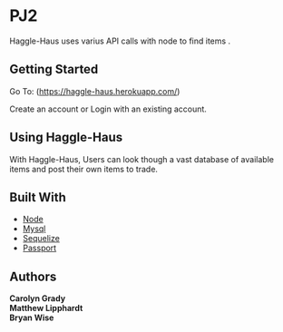 # PJ2

Haggle-Haus uses varius API calls with node to find items .

## Getting Started

Go To: (https://haggle-haus.herokuapp.com/)

Create an account or Login with an existing account.

## Using Haggle-Haus

With Haggle-Haus, Users can look though a vast database of available items and post their own items to trade.

## Built With

- [Node](https://nodejs.org/en/)
- [Mysql](https://dev.mysql.com/doc/)
- [Sequelize](https://www.npmjs.com/package/sequelize)
- [Passport](https://www.npmjs.com/package/passport)

## Authors

**Carolyn Grady**  
**Matthew Lipphardt**  
**Bryan Wise**
